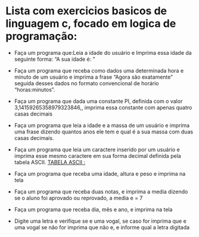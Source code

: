 # Lista com exercicios basicos de linguagem c, focado em logica de programação:

* Faça um programa que:Leia a idade do usuário e Imprima essa idade da seguinte forma: “A sua idade é: ”

* Faça um programa que receba como dados uma determinada hora e minuto de um usuário e   imprima a frase “Agora são exatamente” seguida desses dados no formato convencional de horário “horas:minutos”.

* Faça um programa que dada uma constante PI, definida com o valor 3,14159265358979323846,, imprima essa constante com apenas quatro casas decimais

* Faça um programa que leia a idade e a massa de um usuário e imprima uma frase dizendo quantos anos ele tem e qual é a sua massa com duas casas decimais.

* Faça um programa que leia um caractere inserido por um usuário e imprima esse mesmo caractere em sua forma decimal definida pela tabela ASCII.
[TABELA ASCII :](https://web.fe.up.pt/~ee96100/projecto/Tabela%20ascii.htm)

* Faça um programa que receba uma idade, altura e peso e imprima na tela

* Faça um programa que receba duas notas, e imprima a media dizendo se o aluno foi aprovado ou reprovado, a media e = 7

* Faça um programa que receba dia, mês e ano, e imprima na tela 

* Digite uma letra e verifique se e uma vogal, se caso for imprima que e uma vogal se não for imprima que não e, e informe qual a letra digitada